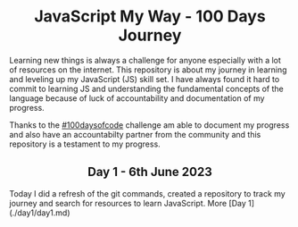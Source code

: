 <h1 align="center">JavaScript My Way - 100 Days Journey</h1>

Learning new things is always a challenge for anyone especially with a lot of resources on the internet. This repository is about my journey in learning and leveling up my JavaScript (JS) skill set. I have always found it hard to commit to learning JS and understanding the fundamental concepts of the language because of luck of accountability and documentation of my progress. 

Thanks to the [#100daysofcode](https://www.100daysofcode.com/) challenge am able to document my progress and also have an accountabilty partner from the community and this repository is a testament to my progress.

<h2 align="center">Day 1 - 6th June 2023</h2>
Today I did a refresh of the git commands, created a repository to track my journey and search for resources to learn JavaScript. More [Day 1](./day1/day1.md)
